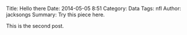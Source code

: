 Title: Hello there
Date: 2014-05-05 8:51
Category: Data
Tags: nfl
Author: jacksongs
Summary: Try this piece here.

This is the second post.